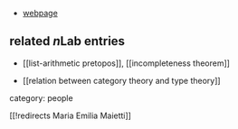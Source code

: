 

* [webpage](http://www.math.unipd.it/~maietti/)

## related $n$Lab entries

* [[list-arithmetic pretopos]], [[incompleteness theorem]]

* [[relation between category theory and type theory]]

category: people

[[!redirects Maria Emilia Maietti]]